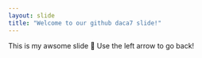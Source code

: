 ```yaml
---
layout: slide
title: "Welcome to our github daca7 slide!"
---
```

This is my awsome slide :tada:
Use the left arrow to go back!
